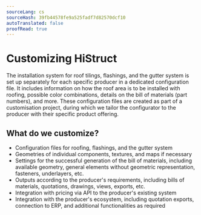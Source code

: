 ```yaml
---
sourceLang: cs
sourceHash: 39fb44578fe9a525fadf7d82570dcf10
autoTranslated: false
proofRead: true
---
```


# Customizing HiStruct

The installation system for roof tilings, flashings, and the gutter system is set up separately for each specific producer in a dedicated configuration file. It includes information on how the roof area is to be installed with roofing, possible color combinations, details on the bill of materials (part numbers), and more.
These configuration files are created as part of a customisation project, during which we tailor the configurator to the producer with their specific product offering.

## What do we customize?

- Configuration files for roofing, flashings, and the gutter system
- Geometries of individual components, textures, and maps if necessary
- Settings for the successful generation of the bill of materials, including available geometry, general elements without geometric representation, fasteners, underlayers, etc.
- Outputs according to the producer's requirements, including bills of materials, quotations, drawings, views, exports, etc.
- Integration with pricing via API to the producer's existing system
- Integration with the producer's ecosystem, including quotation exports, connection to ERP, and additional functionalities as required


